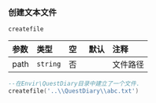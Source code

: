 ### 创建文本文件

`createfile`

| 参数 | 类型     | 空   | 默认 | 注释     |
| :--- | :------- | :--- | :--- | :------- |
| path | `string` | 否   |      | 文件路径 |
```lua
--在Envir\QuestDiary目录中建立了一个文件.
createfile('..\\QuestDiary\\abc.txt')
```

